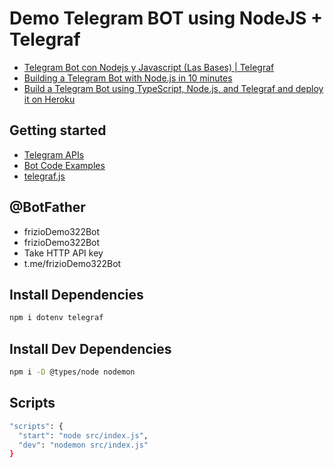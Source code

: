 # Demo Telegram BOT using NodeJS + Telegraf

- [Telegram Bot con Nodejs y Javascript (Las Bases) | Telegraf](https://www.youtube.com/watch?v=Z7aN0xfn5NM)
- [Building a Telegram Bot with Node.js in 10 minutes](https://www.youtube.com/watch?v=IlsygSzikOQ)
- [Build a Telegram Bot using TypeScript, Node.js, and Telegraf and deploy it on Heroku](https://medium.com/geekculture/build-a-telegram-bot-using-typescript-node-js-and-telegraf-and-deploy-it-on-heroku-fcc28c15614f)

## Getting started

- [Telegram APIs](https://core.telegram.org/api)
- [Bot Code Examples](https://core.telegram.org/bots/samples)
- [telegraf.js](https://telegraf.js.org/)

## @BotFather

- frizioDemo322Bot
- frizioDemo322Bot
- Take HTTP API key
- t.me/frizioDemo322Bot

## Install Dependencies

```bash
npm i dotenv telegraf
```

## Install Dev Dependencies

```bash
npm i -D @types/node nodemon
```

## Scripts

```bash
"scripts": {
  "start": "node src/index.js",
  "dev": "nodemon src/index.js"
}
```
